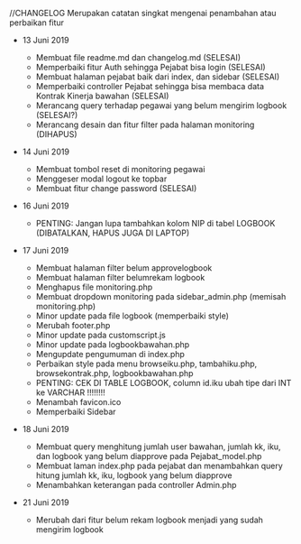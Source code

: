 //CHANGELOG
Merupakan catatan singkat mengenai penambahan atau perbaikan fitur


- 13 Juni 2019
    - Membuat file readme.md dan changelog.md (SELESAI)
    - Memperbaiki fitur Auth sehingga Pejabat bisa login (SELESAI)
    - Membuat halaman pejabat baik dari index, dan sidebar (SELESAI)
    - Memperbaiki controller Pejabat sehingga bisa membaca data Kontrak Kinerja bawahan (SELESAI)
    - Merancang query terhadap pegawai yang belum mengirim logbook (SELESAI?)
    - Merancang desain dan fitur filter pada halaman monitoring (DIHAPUS)

- 14 Juni 2019
    - Membuat tombol reset di monitoring pegawai
    - Menggeser modal logout ke topbar
    - Membuat fitur change password (SELESAI)


- 16 Juni 2019
    - PENTING: Jangan lupa tambahkan kolom NIP di tabel LOGBOOK (DIBATALKAN, HAPUS JUGA DI LAPTOP)

- 17 Juni 2019
    - Membuat halaman filter belum approvelogbook
    - Membuat halaman filter belumrekam logbook
    - Menghapus file monitoring.php
    - Membuat dropdown monitoring pada sidebar_admin.php (memisah monitoring.php)
    - Minor update pada file logbook (memperbaiki style)
    - Merubah footer.php
    - Minor update pada customscript.js
    - Minor update pada logbookbawahan.php
     - Mengupdate pengumuman di index.php
    - Perbaikan style pada menu browseiku.php, tambahiku.php, browsekontrak.php, logbookbawahan.php
    - PENTING: CEK DI TABLE LOGBOOK, column id.iku ubah tipe dari INT ke VARCHAR !!!!!!!!
    - Menambah favicon.ico
    - Memperbaiki Sidebar

- 18 Juni 2019
    - Membuat query menghitung jumlah user bawahan, jumlah kk, iku, dan logbook yang belum diapprove pada Pejabat_model.php
    - Membuat laman index.php pada pejabat dan menambahkan query hitung jumlah kk, iku, logbook yang belum diapprove
    - Menambahkan keterangan pada controller Admin.php
    
- 21 Juni 2019
    - Merubah dari fitur belum rekam logbook menjadi yang sudah mengirim logbook